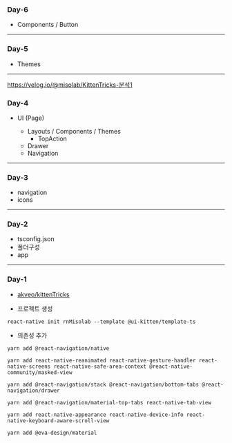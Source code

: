 ### Day-6

- Components / Button

---

### Day-5

- Themes

---

https://velog.io/@misolab/KittenTricks-분석1

### Day-4

- UI (Page)

  - Layouts / Components / Themes
    - TopAction
  - Drawer
  - Navigation

---

### Day-3

- navigation
- icons

---

### Day-2

- tsconfig.json
- 폴더구성
- app

---

### Day-1

- [akveo/kittenTricks](https://github.com/akveo/kittenTricks)

- 프로젝트 생성

```
react-native init rnMisolab --template @ui-kitten/template-ts
```

- 의존성 추가

```
yarn add @react-navigation/native
```

```
yarn add react-native-reanimated react-native-gesture-handler react-native-screens react-native-safe-area-context @react-native-community/masked-view
```

```
yarn add @react-navigation/stack @react-navigation/bottom-tabs @react-navigation/drawer
```

```
yarn add @react-navigation/material-top-tabs react-native-tab-view
```

```
yarn add react-native-appearance react-native-device-info react-native-keyboard-aware-scroll-view
```

```
yarn add @eva-design/material
```
